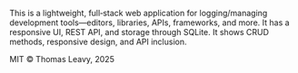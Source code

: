 This is a lightweight, full‑stack web application for logging/managing development tools—editors, libraries, APIs, frameworks, and more. It has a responsive UI, REST API, and storage through SQLite. It shows CRUD methods, responsive design, and API inclusion.
 
MIT © Thomas Leavy, 2025
